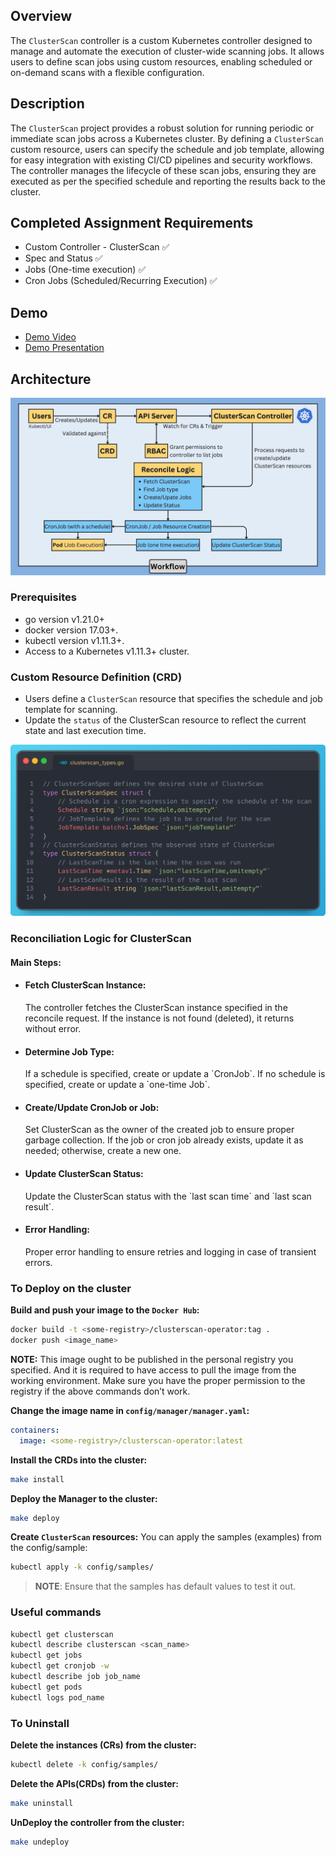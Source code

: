 ## Overview
The `ClusterScan` controller is a custom Kubernetes controller designed to manage and automate the execution of cluster-wide scanning jobs. It allows users to define scan jobs using custom resources, enabling scheduled or on-demand scans with a flexible configuration.

## Description
The `ClusterScan` project provides a robust solution for running periodic or immediate scan jobs across a Kubernetes cluster. By defining a `ClusterScan` custom resource, users can specify the schedule and job template, allowing for easy integration with existing CI/CD pipelines and security workflows. The controller manages the lifecycle of these scan jobs, ensuring they are executed as per the specified schedule and reporting the results back to the cluster.

## Completed Assignment Requirements

- Custom Controller - ClusterScan ✅
- Spec and Status ✅
- Jobs (One-time execution) ✅
- Cron Jobs (Scheduled/Recurring Execution) ✅

## Demo

- [Demo Video]()
- [Demo Presentation](./Documentation/Presentation.pdf)
## Architecture

![Workflow Diagram](./Documentation/NewArchitectutre.jpg)
### Prerequisites
- go version v1.21.0+
- docker version 17.03+.
- kubectl version v1.11.3+.
- Access to a Kubernetes v1.11.3+ cluster.

### Custom Resource Definition (CRD)
- Users define a `ClusterScan` resource that specifies the schedule and job template for scanning.
- Update the `status` of the ClusterScan resource to reflect the current state and last execution time.

![Workflow Diagram](./Documentation/CRD.png)

### Reconciliation Logic for ClusterScan

#### Main Steps:

- <h4>Fetch ClusterScan Instance:</h4>The controller fetches the ClusterScan instance specified in the reconcile request. If the instance is not found (deleted), it returns without error.

- <h4>Determine Job Type:</h4>If a schedule is specified, create or update a `CronJob`. If no schedule is specified, create or update a `one-time Job`.


- <h4>Create/Update CronJob or Job:</h4>Set ClusterScan as the owner of the created job to ensure proper garbage collection. If the job or cron job already exists, update it as needed; otherwise, create a new one.
- <h4>Update ClusterScan Status:</h4> Update the ClusterScan status with the `last scan time` and `last scan result`.
- <h4>Error Handling:</h4>Proper error handling to ensure retries and logging in case of transient errors.

### To Deploy on the cluster
**Build and push your image to the `Docker Hub`:**

```sh
docker build -t <some-registry>/clusterscan-operator:tag .
docker push <image_name>
```

**NOTE:** This image ought to be published in the personal registry you specified.
And it is required to have access to pull the image from the working environment.
Make sure you have the proper permission to the registry if the above commands don’t work.

**Change the image name in `config/manager/manager.yaml`:**

```yaml
containers:
  image: <some-registry>/clusterscan-operator:latest
```


**Install the CRDs into the cluster:**

```sh
make install
```

**Deploy the Manager to the cluster:**

```sh
make deploy
```

**Create `ClusterScan` resources:**
You can apply the samples (examples) from the config/sample:

```sh
kubectl apply -k config/samples/
```

>**NOTE**: Ensure that the samples has default values to test it out.

### Useful commands
```sh
kubectl get clusterscan
kubectl describe clusterscan <scan_name>
kubectl get jobs
kubectl get cronjob -w
kubectl describe job job_name
kubectl get pods
kubectl logs pod_name
```
### To Uninstall
**Delete the instances (CRs) from the cluster:**

```sh
kubectl delete -k config/samples/
```

**Delete the APIs(CRDs) from the cluster:**

```sh
make uninstall
```

**UnDeploy the controller from the cluster:**

```sh
make undeploy
```

